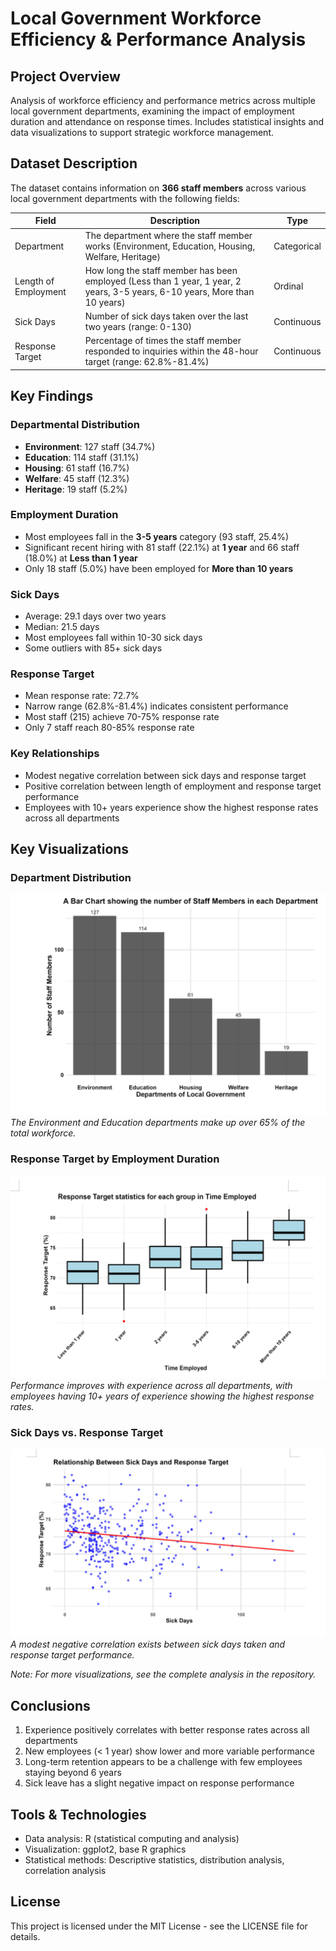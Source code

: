 # Local Government Workforce Efficiency & Performance Analysis

## Project Overview
Analysis of workforce efficiency and performance metrics across multiple local government departments, examining the impact of employment duration and attendance on response times. Includes statistical insights and data visualizations to support strategic workforce management.

## Dataset Description
The dataset contains information on **366 staff members** across various local government departments with the following fields:

| Field | Description | Type |
|-------|-------------|------|
| Department | The department where the staff member works (Environment, Education, Housing, Welfare, Heritage) | Categorical |
| Length of Employment | How long the staff member has been employed (Less than 1 year, 1 year, 2 years, 3-5 years, 6-10 years, More than 10 years) | Ordinal |
| Sick Days | Number of sick days taken over the last two years (range: 0-130) | Continuous |
| Response Target | Percentage of times the staff member responded to inquiries within the 48-hour target (range: 62.8%-81.4%) | Continuous |

## Key Findings

### Departmental Distribution
- **Environment**: 127 staff (34.7%)
- **Education**: 114 staff (31.1%)
- **Housing**: 61 staff (16.7%)
- **Welfare**: 45 staff (12.3%)
- **Heritage**: 19 staff (5.2%)

### Employment Duration
- Most employees fall in the **3-5 years** category (93 staff, 25.4%)
- Significant recent hiring with 81 staff (22.1%) at **1 year** and 66 staff (18.0%) at **Less than 1 year**
- Only 18 staff (5.0%) have been employed for **More than 10 years**

### Sick Days
- Average: 29.1 days over two years
- Median: 21.5 days
- Most employees fall within 10-30 sick days
- Some outliers with 85+ sick days

### Response Target
- Mean response rate: 72.7%
- Narrow range (62.8%-81.4%) indicates consistent performance
- Most staff (215) achieve 70-75% response rate
- Only 7 staff reach 80-85% response rate

### Key Relationships
- Modest negative correlation between sick days and response target
- Positive correlation between length of employment and response target performance
- Employees with 10+ years experience show the highest response rates across all departments

## Key Visualizations

### Department Distribution
![Department Distribution](Distribution_by_department.png)
*The Environment and Education departments make up over 65% of the total workforce.*

### Response Target by Employment Duration
![Response Target by Length of Employment](Response_Target.png)
*Performance improves with experience across all departments, with employees having 10+ years of experience showing the highest response rates.*

### Sick Days vs. Response Target
![Sick Days vs Response Target](Correlation_Analysis.png)
*A modest negative correlation exists between sick days taken and response target performance.*

*Note: For more visualizations, see the complete analysis in the repository.*

## Conclusions
1. Experience positively correlates with better response rates across all departments
2. New employees (< 1 year) show lower and more variable performance
3. Long-term retention appears to be a challenge with few employees staying beyond 6 years
4. Sick leave has a slight negative impact on response performance


## Tools & Technologies
- Data analysis: R (statistical computing and analysis)
- Visualization: ggplot2, base R graphics
- Statistical methods: Descriptive statistics, distribution analysis, correlation analysis
  
## License
This project is licensed under the MIT License - see the LICENSE file for details.
